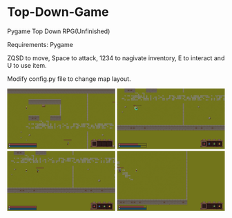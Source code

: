 # Top-Down-Game
Pygame Top Down RPG(Unfinished)

Requirements: Pygame

ZQSD to move, Space to attack, 1234 to nagivate inventory, E to interact and U to use item.

Modify config.py file to change map layout.

![Alt text](./images/demo.png)
